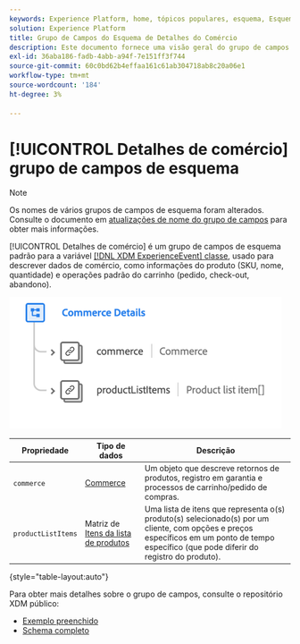 ```yaml
---
keywords: Experience Platform, home, tópicos populares, esquema, Esquema, XDM, ExperienceEvent, campos, esquemas, Esquemas, Design de esquema, grupo de campos, grupo de campos;
solution: Experience Platform
title: Grupo de Campos do Esquema de Detalhes do Comércio
description: Este documento fornece uma visão geral do grupo de campos Detalhes de comércio .
exl-id: 36aba186-fadb-4abb-a94f-7e151ff3f744
source-git-commit: 60c0bd62b4effaa161c61ab304718ab8c20a06e1
workflow-type: tm+mt
source-wordcount: '184'
ht-degree: 3%

---
```


# [!UICONTROL Detalhes de comércio] grupo de campos de esquema

>[!NOTE]
>
>Os nomes de vários grupos de campos de esquema foram alterados. Consulte o documento em [atualizações de nome do grupo de campos](../name-updates.md) para obter mais informações.

[!UICONTROL Detalhes de comércio] é um grupo de campos de esquema padrão para a variável [[!DNL XDM ExperienceEvent] classe](../../classes/experienceevent.md), usado para descrever dados de comércio, como informações do produto (SKU, nome, quantidade) e operações padrão do carrinho (pedido, check-out, abandono).

![](../../images/field-groups/commerce-details.png)

| Propriedade | Tipo de dados | Descrição |
| --- | --- | --- |
| `commerce` | [Commerce](../../data-types/commerce.md) | Um objeto que descreve retornos de produtos, registro em garantia e processos de carrinho/pedido de compras. |
| `productListItems` | Matriz de [Itens da lista de produtos](../../data-types/product-list-item.md) | Uma lista de itens que representa o(s) produto(s) selecionado(s) por um cliente, com opções e preços específicos em um ponto de tempo específico (que pode diferir do registro do produto). |

{style=&quot;table-layout:auto&quot;}

Para obter mais detalhes sobre o grupo de campos, consulte o repositório XDM público:

* [Exemplo preenchido](https://github.com/adobe/xdm/blob/master/components/fieldgroups/experience-event/experienceevent-commerce.example.1.json)
* [Schema completo](https://github.com/adobe/xdm/blob/master/components/fieldgroups/experience-event/experienceevent-commerce.schema.json)
